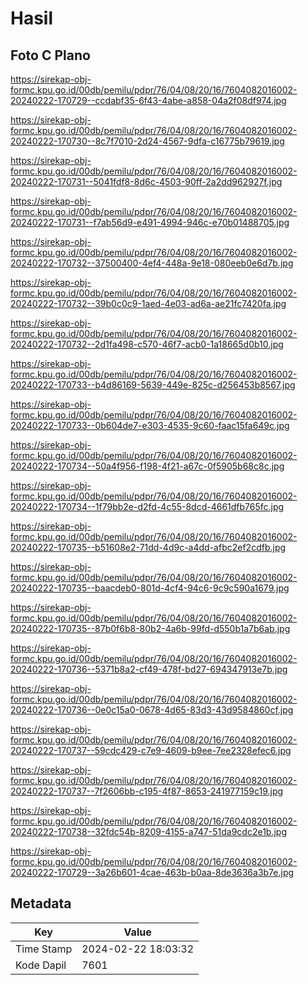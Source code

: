 # Hasil

## Foto C Plano

https://sirekap-obj-formc.kpu.go.id/00db/pemilu/pdpr/76/04/08/20/16/7604082016002-20240222-170729--ccdabf35-6f43-4abe-a858-04a2f08df974.jpg

https://sirekap-obj-formc.kpu.go.id/00db/pemilu/pdpr/76/04/08/20/16/7604082016002-20240222-170730--8c7f7010-2d24-4567-9dfa-c16775b79619.jpg

https://sirekap-obj-formc.kpu.go.id/00db/pemilu/pdpr/76/04/08/20/16/7604082016002-20240222-170731--5041fdf8-8d6c-4503-90ff-2a2dd962927f.jpg

https://sirekap-obj-formc.kpu.go.id/00db/pemilu/pdpr/76/04/08/20/16/7604082016002-20240222-170731--f7ab56d9-e491-4994-946c-e70b01488705.jpg

https://sirekap-obj-formc.kpu.go.id/00db/pemilu/pdpr/76/04/08/20/16/7604082016002-20240222-170732--37500400-4ef4-448a-9e18-080eeb0e6d7b.jpg

https://sirekap-obj-formc.kpu.go.id/00db/pemilu/pdpr/76/04/08/20/16/7604082016002-20240222-170732--39b0c0c9-1aed-4e03-ad6a-ae21fc7420fa.jpg

https://sirekap-obj-formc.kpu.go.id/00db/pemilu/pdpr/76/04/08/20/16/7604082016002-20240222-170732--2d1fa498-c570-46f7-acb0-1a18665d0b10.jpg

https://sirekap-obj-formc.kpu.go.id/00db/pemilu/pdpr/76/04/08/20/16/7604082016002-20240222-170733--b4d86169-5639-449e-825c-d256453b8567.jpg

https://sirekap-obj-formc.kpu.go.id/00db/pemilu/pdpr/76/04/08/20/16/7604082016002-20240222-170733--0b604de7-e303-4535-9c60-faac15fa649c.jpg

https://sirekap-obj-formc.kpu.go.id/00db/pemilu/pdpr/76/04/08/20/16/7604082016002-20240222-170734--50a4f956-f198-4f21-a67c-0f5905b68c8c.jpg

https://sirekap-obj-formc.kpu.go.id/00db/pemilu/pdpr/76/04/08/20/16/7604082016002-20240222-170734--1f79bb2e-d2fd-4c55-8dcd-4661dfb765fc.jpg

https://sirekap-obj-formc.kpu.go.id/00db/pemilu/pdpr/76/04/08/20/16/7604082016002-20240222-170735--b51608e2-71dd-4d9c-a4dd-afbc2ef2cdfb.jpg

https://sirekap-obj-formc.kpu.go.id/00db/pemilu/pdpr/76/04/08/20/16/7604082016002-20240222-170735--baacdeb0-801d-4cf4-94c6-9c9c590a1679.jpg

https://sirekap-obj-formc.kpu.go.id/00db/pemilu/pdpr/76/04/08/20/16/7604082016002-20240222-170735--87b0f6b8-80b2-4a6b-99fd-d550b1a7b6ab.jpg

https://sirekap-obj-formc.kpu.go.id/00db/pemilu/pdpr/76/04/08/20/16/7604082016002-20240222-170736--5371b8a2-cf49-478f-bd27-694347913e7b.jpg

https://sirekap-obj-formc.kpu.go.id/00db/pemilu/pdpr/76/04/08/20/16/7604082016002-20240222-170736--0e0c15a0-0678-4d65-83d3-43d9584860cf.jpg

https://sirekap-obj-formc.kpu.go.id/00db/pemilu/pdpr/76/04/08/20/16/7604082016002-20240222-170737--59cdc429-c7e9-4609-b9ee-7ee2328efec6.jpg

https://sirekap-obj-formc.kpu.go.id/00db/pemilu/pdpr/76/04/08/20/16/7604082016002-20240222-170737--7f2606bb-c195-4f87-8653-241977159c19.jpg

https://sirekap-obj-formc.kpu.go.id/00db/pemilu/pdpr/76/04/08/20/16/7604082016002-20240222-170738--32fdc54b-8209-4155-a747-51da9cdc2e1b.jpg

https://sirekap-obj-formc.kpu.go.id/00db/pemilu/pdpr/76/04/08/20/16/7604082016002-20240222-170729--3a26b601-4cae-463b-b0aa-8de3636a3b7e.jpg


## Metadata

| Key        | Value               |
| ---------- | ------------------- |
| Time Stamp | 2024-02-22 18:03:32 |
| Kode Dapil | 7601                |



